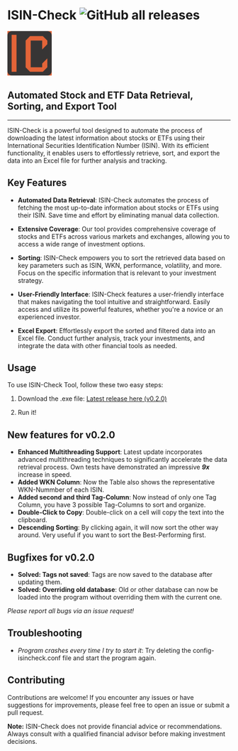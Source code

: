 # ISIN-Check ![GitHub all releases](https://img.shields.io/github/downloads/JonathanFroe/isin_check/total?color=green&logo=Github)

<img src="assets/Logo.png" alt="ISIN-Check Logo" width="100">

## Automated Stock and ETF Data Retrieval, Sorting, and Export Tool

---
ISIN-Check is a powerful tool designed to automate the process of downloading the latest information about stocks or ETFs using their International Securities Identification Number (ISIN). With its efficient functionality, it enables users to effortlessly retrieve, sort, and export the data into an Excel file for further analysis and tracking.

## Key Features

- **Automated Data Retrieval**: ISIN-Check automates the process of fetching the most up-to-date information about stocks or ETFs using their ISIN. Save time and effort by eliminating manual data collection.

- **Extensive Coverage**: Our tool provides comprehensive coverage of stocks and ETFs across various markets and exchanges, allowing you to access a wide range of investment options.

- **Sorting**: ISIN-Check empowers you to sort  the retrieved data based on key parameters such as ISIN, WKN, performance, volatility, and more. Focus on the specific information that is relevant to your investment strategy.

- **User-Friendly Interface**: ISIN-Check features a user-friendly interface that makes navigating the tool intuitive and straightforward. Easily access and utilize its powerful features, whether you're a novice or an experienced investor.

- **Excel Export**: Effortlessly export the sorted and filtered data into an Excel file. Conduct further analysis, track your investments, and integrate the data with other financial tools as needed.


## Usage

To use ISIN-Check Tool, follow these two easy steps:

1. Download the .exe file: [Latest release here (v0.2.0)](https://github.com/JonathanFroe/isin_check/releases/latest)

2. Run it!

## New features for v0.2.0

- **Enhanced Multithreading Support**: Latest update incorporates advanced multithreading techniques to significantly accelerate the data retrieval process. Own tests have demonstrated an impressive _**9x**_ increase in speed.
- **Added WKN Column**: Now the Table also shows the representative WKN-Nummber of each ISIN.
- **Added second and third Tag-Column**: Now instead of only one Tag Column, you have 3 possible Tag-Columns to sort and organize.
- **Double-Click to Copy**: Double-click on a cell will copy the text into the clipboard.
- **Descending Sorting**: By clicking again, it will now sort the other way around. Very useful if you want to sort the Best-Performing first.

## Bugfixes for v0.2.0
- **Solved: Tags not saved**: Tags are now saved to the database after updating them.
- **Solved: Overriding old database**: Old or other database can now be loaded into the program without overriding them with the current one.

*Please report all bugs via an issue request!*

## Troubleshooting
- *Program crashes every time I try to start it*: 
Try deleting the config-isincheck.conf file and start the program again.

## Contributing

Contributions are welcome! If you encounter any issues or have suggestions for improvements, please feel free to open an issue or submit a pull request.


**Note:** ISIN-Check does not provide financial advice or recommendations. Always consult with a qualified financial advisor before making investment decisions.
